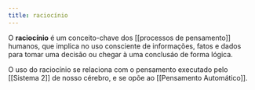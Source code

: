 ```yaml
---
title: raciocínio
---
```


O **raciocínio** é um conceito-chave dos [[processos de pensamento]] humanos, que implica no uso consciente de informações, fatos e dados para tomar uma decisão ou chegar à uma conclusáo de forma lógica.

O uso do raciocínio se relaciona com o pensamento executado pelo [[Sistema 2]] de nosso cérebro, e se opõe ao [[Pensamento Automático]].